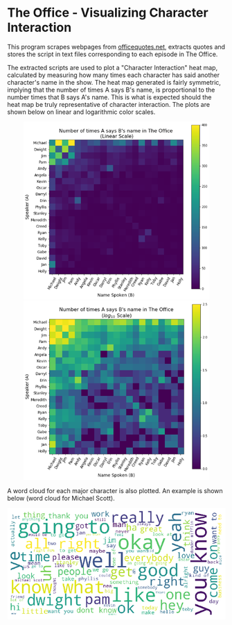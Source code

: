 # The Office - Visualizing Character Interaction

This program scrapes webpages from [officequotes.net](https://officequotes.net), extracts quotes and stores the script in text files corresponding to each episode in The Office.

The extracted scripts are used to plot a "Character Interaction" heat map, calculated by measuring how many times each character has said another character's name in the show. The heat map generated is fairly symmetric, implying that the number of times A says B's name, is proportional to the number times that B says A's name. This is what is expected should the heat map be truly representative of character interaction.
The plots are shown below on linear and logarithmic color scales.
<p align="CENTER">
  <img src="/plots/linearScale.png" width=430>
  <img src="/plots/logScale.png" width=430>
</p>

A word cloud for each major character is also plotted. An example is shown below (word cloud for Michael Scott).
<p align="CENTER">
  <img src="/plots/word_clouds/wordcloud_michael.png" width=700>
</p>
